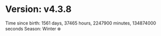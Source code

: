 # Version: v4.3.8
Time since birth: 1561 days, 37465 hours, 2247900 minutes, 134874000 seconds
Season: Winter ❄️

